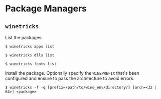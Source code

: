 # Package Managers

## `winetricks`

List the packages

```
$ winetricks apps list

$ winetricks dlls list

$ winetricks fonts list
```

Install the package. Optionally specify the `WINEPREFIX` that's been configured and ensure to pass the architecture to avoid errors.

```
$ winetricks -f -q [prefix=/path/to/wine_env/directory/] [arch=<32 | 64>] <package>
```